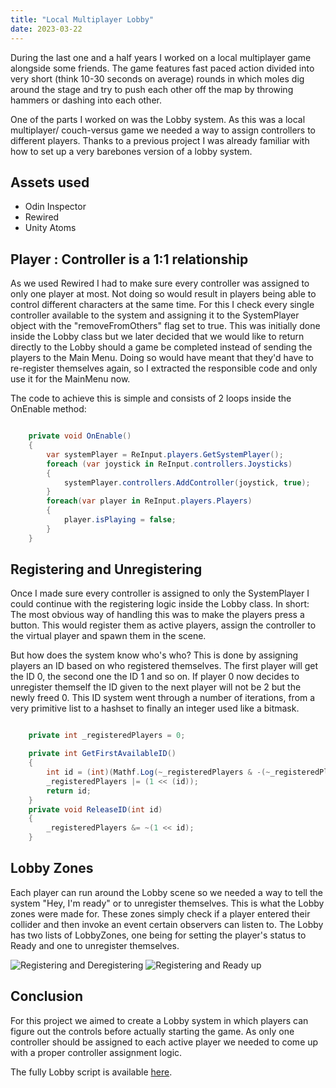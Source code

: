 ```yaml
---
title: "Local Multiplayer Lobby"
date: 2023-03-22
---
```


During the last one and a half years I worked on a local multiplayer game alongside some friends.
The game features fast paced action divided into very short (think 10-30 seconds on average) rounds in which moles dig around the stage and try to push each other off the map by throwing hammers or dashing into each other.

One of the parts I worked on was the Lobby system. As this was a local multiplayer/ couch-versus game we needed a way to assign controllers to different players. Thanks to a previous project I was already familiar with how to set up a very barebones version of a lobby system.

## Assets used
- Odin Inspector
- Rewired
- Unity Atoms

## Player : Controller is a 1:1 relationship

As we used Rewired I had to make sure every controller was assigned to only one player at most. Not doing so would result in players being able to control different characters at the same time. For this I check every single controller available to the system and assigning it to the SystemPlayer object with the "removeFromOthers" flag set to true. This was initially done inside the Lobby class but we later decided that we would like to return directly to the Lobby should a game be completed instead of sending the players to the Main Menu. Doing so would have meant that they'd have to re-register themselves again, so I extracted the responsible code and only use it for the MainMenu now.

The code to achieve this is simple and consists of 2 loops inside the OnEnable method:

```csharp

    private void OnEnable()
    {
        var systemPlayer = ReInput.players.GetSystemPlayer();
        foreach (var joystick in ReInput.controllers.Joysticks)
        {
            systemPlayer.controllers.AddController(joystick, true);
        }
        foreach(var player in ReInput.players.Players)
        {
            player.isPlaying = false;
        }
    }

```

## Registering and Unregistering

Once I made sure every controller is assigned to only the SystemPlayer I could continue with the registering logic inside the Lobby class. In short: The most obvious way of handling this was to make the players press a button. This would register them as active players, assign the controller to the virtual player and spawn them in the scene.

But how does the system know who's who? This is done by assigning players an ID based on who registered themselves. The first player will get the ID 0, the second one the ID 1 and so on. If player 0 now decides to unregister themself the ID given to the next player will not be 2 but the newly freed 0. This ID system went through a number of iterations, from a very primitive list to a hashset to finally an integer used like a bitmask.

```csharp

    private int _registeredPlayers = 0;

    private int GetFirstAvailableID()
    {
        int id = (int)(Mathf.Log(~_registeredPlayers & -(~_registeredPlayers), 2));
        _registeredPlayers |= (1 << (id));
        return id;
    }
    private void ReleaseID(int id)
    {
        _registeredPlayers &= ~(1 << id);
    }

```

## Lobby Zones

Each player can run around the Lobby scene so we needed a way to tell the system "Hey, I'm ready" or to unregister themselves. This is what the Lobby zones were made for. These zones simply check if a player entered their collider and then invoke an event certain observers can listen to. The Lobby has two lists of LobbyZones, one being for setting the player's status to Ready and one to unregister themselves.

![Registering and Deregistering](https://github.com/ChristianKeiler/codingcompendium/blob/main/Resources/00_deregister.gif)
![Registering and Ready up](https://github.com/ChristianKeiler/codingcompendium/blob/main/Resources/00_ready.gif)

## Conclusion

For this project we aimed to create a Lobby system in which players can figure out the controls before actually starting the game. As only one controller should be assigned to each active player we needed to come up with a proper controller assignment logic.

The fully Lobby script is available [here](https://github.com/ChristianKeiler/codingcompendium/blob/main/Scripts/Lobby.cs).
